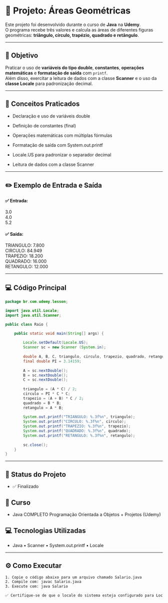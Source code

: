# 🧮 Projeto: Áreas Geométricas  

Este projeto foi desenvolvido durante o curso de **Java** na **Udemy**.  
O programa recebe três valores e calcula as áreas de diferentes figuras geométricas: **triângulo, círculo, trapézio, quadrado e retângulo**.

---

## 🎯 Objetivo  

Praticar o uso de **variáveis do tipo double**, **constantes**, **operações matemáticas** e **formatação de saída** com `printf`.  
Além disso, exercitar a leitura de dados com a classe **Scanner** e o uso da **classe Locale** para padronização decimal.

---

## 📘 Conceitos Praticados

- Declaração e uso de variáveis double

- Definição de constantes (final)

- Operações matemáticas com múltiplas fórmulas

- Formatação de saída com System.out.printf

- Locale.US para padronizar o separador decimal

- Leitura de dados com a classe Scanner

---

## ✏️ Exemplo de Entrada e Saída
#### ✅ Entrada:
3.0  
4.0  
5.2

#### ✅ Saída:
TRIANGULO: 7.800  
CIRCULO: 84.949  
TRAPEZIO: 18.200  
QUADRADO: 16.000  
RETANGULO: 12.000

---

## 💻 Código Principal  

```java
package br.com.udemy.lesson;

import java.util.Locale;
import java.util.Scanner;

public class Raio {

    public static void main(String[] args) {
        
        Locale.setDefault(Locale.US);
        Scanner sc = new Scanner (System.in);
        
        double A, B, C, triangulo, circulo, trapezio, quadrado, retangulo;
        final double PI = 3.14159;
        
        A = sc.nextDouble();
        B = sc.nextDouble();
        C = sc.nextDouble();
        
        triangulo = (A * C) / 2;
        circulo = PI * C * C;
        trapezio = (A + B) * C / 2; 
        quadrado = B * B;
        retangulo = A * B;
        
        System.out.printf("TRIANGULO: %.3f%n", triangulo);
        System.out.printf("CIRCULO: %.3f%n", circulo);
        System.out.printf("TRAPEZIO: %.3f%n", trapezio);
        System.out.printf("QUADRADO: %.3f%n", quadrado);
        System.out.printf("RETANGULO: %.3f%n", retangulo);
        
        sc.close();
    }
}
```

---

## 📌 Status do Projeto
- ✅ Finalizado

## 📁 Curso
- Java COMPLETO Programação Orientada a Objetos + Projetos (Udemy)

## 💻 Tecnologias Utilizadas
- Java • Scanner • System.out.printf • Locale

---

## ⚙️ Como Executar

```bash
1. Copie o código abaixo para um arquivo chamado Salario.java
2. Compile com: javac Salario.java
3. Execute com: java Salario

✅ Certifique-se de que o locale do sistema esteja configurado para Locale.US, caso contrário, os separadores decimais podem causar erro.
